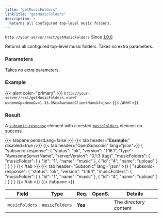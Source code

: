 ```yaml
---
title: "getMusicFolders"
linkTitle: "getMusicFolders"
description: >
  Returns all configured top-level music folders.
---
```


`http://your-server/rest/getMusicFolders` Since [1.0.0](../../subsonic-versions)

Returns all configured top-level music folders. Takes no extra parameters.

### Parameters

Takes no extra parameters.

### Example

{{< alert color="primary" >}} `http://your-server/rest/getMusicFolders.view?u=demo&p=demo&v=1.13.0&c=AwesomeClientName&f=json` {{< /alert >}}

### Result

A [`subsonic-response`](../../responses/subsonic-response) element with a nested [`musicFolders`](../../responses/musicfolders) element on success.

{{< tabpane persistLang=false >}}
{{< tab header="**Example**:" disabled=true />}}
{{< tab header="OpenSubsonic" lang="json">}}
{
  "subsonic-response": {
    "status": "ok",
    "version": "1.16.1",
    "type": "AwesomeServerName",
    "serverVersion": "0.1.3 (tag)",
    "musicFolders": {
      "musicFolder": [
        {
          "id": "1",
          "name": "music"
        },
        {
          "id": "4",
          "name": "upload"
        }
      ]
    }
  }
}
{{< /tab >}}
{{< tab header="Subsonic" lang="json" >}}
{
  "subsonic-response": {
    "status": "ok",
    "version": "1.16.1",
    "musicFolders": {
      "musicFolder": [
        {
          "id": "1",
          "name": "music"
        },
        {
          "id": "4",
          "name": "upload"
        }
      ]
    }
  }
}
{{< /tab >}}
{{< /tabpane >}}

| Field |  Type | Req. | OpenS. | Details |
| --- | --- | --- | --- | --- |
| `musicFolders` | [`musicFolders`](../../responses/musicfolders) | **Yes** |   | The directory content |
